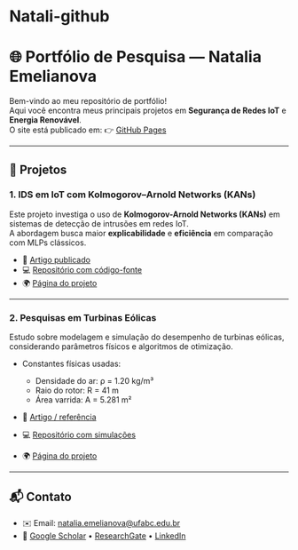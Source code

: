 # Natali-github
# 🌐 Portfólio de Pesquisa — Natalia Emelianova

Bem-vindo ao meu repositório de portfólio!  
Aqui você encontra meus principais projetos em **Segurança de Redes IoT** e **Energia Renovável**.  
O site está publicado em: 👉 [GitHub Pages](https://nataliaemelianova.github.io/Natali-github/)

---

## 🔬 Projetos

### 1. IDS em IoT com Kolmogorov–Arnold Networks (KANs)
Este projeto investiga o uso de **Kolmogorov-Arnold Networks (KANs)** em sistemas de detecção de intrusões em redes IoT.  
A abordagem busca maior **explicabilidade** e **eficiência** em comparação com MLPs clássicos.

- 📄 [Artigo publicado]([https://arxiv.org/abs/2404.19756](https://doi.org/10.5753/sbseg.2025.9767))  
- 💻 [Repositório com código-fonte](https://github.com/NataliaEmelianova/meu-repo-kan_IoT)  
- 🌍 [Página do projeto](https://nataliaemelianova.github.io/Natali-github/project1/)

---

### 2. Pesquisas em Turbinas Eólicas
Estudo sobre modelagem e simulação do desempenho de turbinas eólicas, considerando parâmetros físicos e algoritmos de otimização.

- Constantes físicas usadas:  
  - Densidade do ar: ρ = 1.20 kg/m³  
  - Raio do rotor: R = 41 m  
  - Área varrida: A = 5.281 m²  

- 📄 [Artigo / referência](https://link-do-artigo.com)  
- 💻 [Repositório com simulações](https://github.com/NataliaEmelianova/meu-repo-turbina)  
- 🌍 [Página do projeto](https://nataliaemelianova.github.io/Natali-github/project2/)

---

## 📬 Contato
- ✉️ Email: [natalia.emelianova@ufabc.edu.br](mailto:natalia.emelianova@ufabc.edu.br)  
- 🔗 [Google Scholar](https://scholar.google.com) • [ResearchGate](https://researchgate.net) • [LinkedIn](https://linkedin.com)
